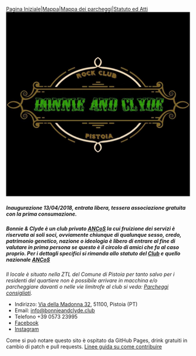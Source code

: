 [Pagina Iniziale](index.md)|[Mappa](mappa.md)|[Mappa dei parcheggi](parcheggi.md)|[Statuto ed Atti](statuto.md)
![Image](/b&c.jpg)
##### _Inaugurazione 13/04/2018, entrata libera, tessera associazione gratuita con la prima consumazione._

##### Bonnie & Clyde è un club privato **[ANCoS](https://www.ancos.it)** la cui fruizione dei servizi è riservata ai soli soci, ovviamente chiunque di qualunque sesso, credo, patrimonio genetico, nazione o ideologia è libero di entrare al fine di valutare in prima persona se questo è il circolo di amici che fa al caso proprio. Per i dettagli specifici si rimanda allo statuto del [Club](https://docs.google.com/a/bonnieandclyde.club/viewer?a=v&pid=sites&srcid=Ym9ubmllYW5kY2x5ZGUuY2x1Ynxib25uaWUtY2x5ZGUtcm9jay1jbHVifGd4OjRmNDUwY2NkYjFmMTlhNTY) e quello nazionale [ANCoS](https://www.ancos.it/sites/default/files/ANCoS-Statuto.pdf)

*Il locale è situato nella ZTL del Comune di Pistoia
per tanto salvo per i residenti del quartiere non è
possibile arrivare in macchina e/o parcheggiare 
davanti o nelle vie limitrofe al club si veda: 
[Parcheggi consigliati](parcheggi.md).*

- Indirizzo: [Via della Madonna 32](mappa.md), 51100, Pistoia (PT)
- Email: info@bonnieandclyde.club
- Telefono +39 0573 23995
- [Facebook](https://www.facebook.com/BCRockClub)
- [Instagram](https://www.instagram.com/bonnieandclydeclub/)


Come si può notare questo sito è ospitato da GitHub Pages,
drink gratuiti in cambio di patch e pull requests.
[Linee guida su come contribuire](https://opensource.guide/how-to-contribute/)
